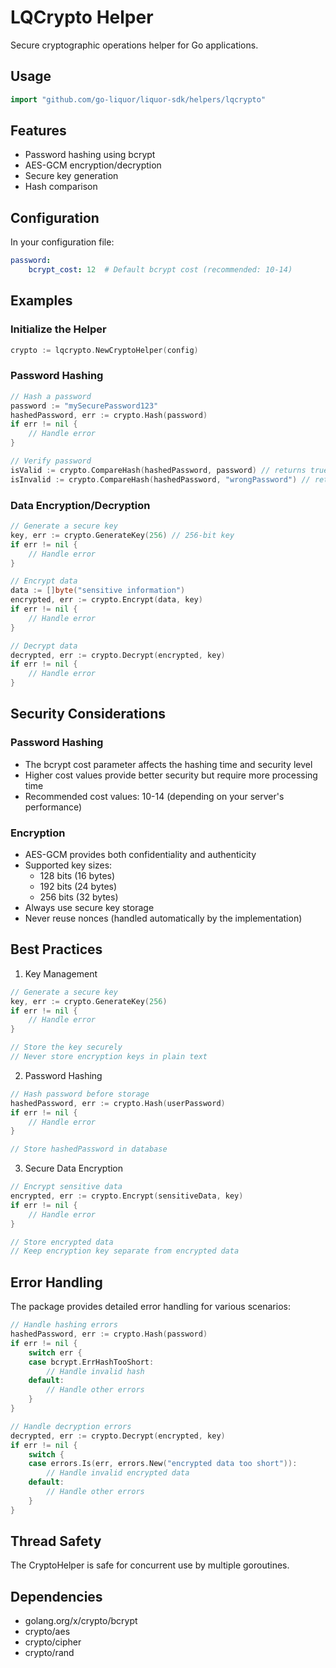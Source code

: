 # LQCrypto Helper

Secure cryptographic operations helper for Go applications.


## Usage

```go
import "github.com/go-liquor/liquor-sdk/helpers/lqcrypto"
```

## Features

- Password hashing using bcrypt
- AES-GCM encryption/decryption
- Secure key generation
- Hash comparison

## Configuration

In your configuration file:
```yaml
password:
    bcrypt_cost: 12  # Default bcrypt cost (recommended: 10-14)
```

## Examples

### Initialize the Helper

```go
crypto := lqcrypto.NewCryptoHelper(config)
```

### Password Hashing

```go
// Hash a password
password := "mySecurePassword123"
hashedPassword, err := crypto.Hash(password)
if err != nil {
    // Handle error
}

// Verify password
isValid := crypto.CompareHash(hashedPassword, password) // returns true
isInvalid := crypto.CompareHash(hashedPassword, "wrongPassword") // returns false
```

### Data Encryption/Decryption

```go
// Generate a secure key
key, err := crypto.GenerateKey(256) // 256-bit key
if err != nil {
    // Handle error
}

// Encrypt data
data := []byte("sensitive information")
encrypted, err := crypto.Encrypt(data, key)
if err != nil {
    // Handle error
}

// Decrypt data
decrypted, err := crypto.Decrypt(encrypted, key)
if err != nil {
    // Handle error
}
```

## Security Considerations

### Password Hashing
- The bcrypt cost parameter affects the hashing time and security level
- Higher cost values provide better security but require more processing time
- Recommended cost values: 10-14 (depending on your server's performance)

### Encryption
- AES-GCM provides both confidentiality and authenticity
- Supported key sizes:
  - 128 bits (16 bytes)
  - 192 bits (24 bytes)
  - 256 bits (32 bytes)
- Always use secure key storage
- Never reuse nonces (handled automatically by the implementation)

## Best Practices

1. Key Management
```go
// Generate a secure key
key, err := crypto.GenerateKey(256)
if err != nil {
    // Handle error
}

// Store the key securely
// Never store encryption keys in plain text
```

2. Password Hashing
```go
// Hash password before storage
hashedPassword, err := crypto.Hash(userPassword)
if err != nil {
    // Handle error
}

// Store hashedPassword in database
```

3. Secure Data Encryption
```go
// Encrypt sensitive data
encrypted, err := crypto.Encrypt(sensitiveData, key)
if err != nil {
    // Handle error
}

// Store encrypted data
// Keep encryption key separate from encrypted data
```

## Error Handling

The package provides detailed error handling for various scenarios:

```go
// Handle hashing errors
hashedPassword, err := crypto.Hash(password)
if err != nil {
    switch err {
    case bcrypt.ErrHashTooShort:
        // Handle invalid hash
    default:
        // Handle other errors
    }
}

// Handle decryption errors
decrypted, err := crypto.Decrypt(encrypted, key)
if err != nil {
    switch {
    case errors.Is(err, errors.New("encrypted data too short")):
        // Handle invalid encrypted data
    default:
        // Handle other errors
    }
}
```

## Thread Safety

The CryptoHelper is safe for concurrent use by multiple goroutines.

## Dependencies

- golang.org/x/crypto/bcrypt
- crypto/aes
- crypto/cipher
- crypto/rand

